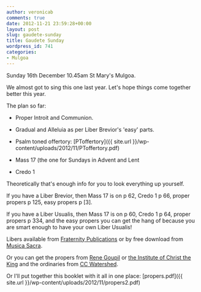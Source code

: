 ```yaml
---
author: veronicab
comments: true
date: 2012-11-21 23:59:28+00:00
layout: post
slug: gaudete-sunday
title: Gaudete Sunday
wordpress_id: 741
categories:
- Mulgoa
---
```


Sunday 16th December
10.45am St Mary's
Mulgoa.

We almost got to sing this one last year.  Let's hope things come together better this year.

The plan so far:



	
  * Proper Introit and Communion.

	
  * Gradual and Alleluia as per Liber Brevior's 'easy' parts.

	
  * Psalm toned offertory: [PToffertory]({{ site.url }}/wp-content/uploads/2012/11/PToffertory.pdf)

	
  * Mass 17 (the one for Sundays in Advent and Lent

	
  * Credo 1



Theoretically that's enough info for you to look everything up yourself.

If you have a Liber Brevior, then Mass 17 is on p 62, Credo 1 p 66, proper propers p 125, easy propers p [3].

If you have a Liber Usualis, then Mass 17 is on p 60, Credo 1 p 64, proper propers p 334, and the easy propers you can get the hang of because you are smart enough to have your own Liber Usualis!

Libers available from [Fraternity Publications](http://www.fraternitypublications.com/limu.html) or by free download from [Musica Sacra](http://www.musicasacra.com/communion).

Or you can get the propers from [Rene Goupil](http://renegoupil.org) or [the Institute of Christ the King](http://www.institute-christ-king.org/latin-mass-resources/sacred-music/) and the ordinaries from [CC Watershed](http://www.ccwatershed.org/kyriale/).

Or I'll put together this booklet with it all in one place:
[propers.pdf]({{ site.url }}/wp-content/uploads/2012/11/propers2.pdf)

